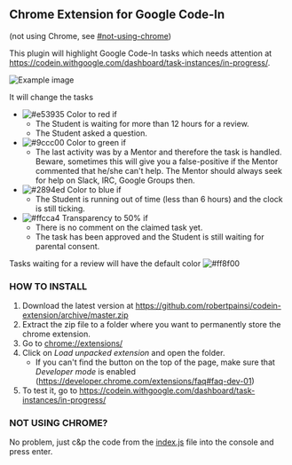 ## Chrome Extension for Google Code-In
(not using Chrome, see [#not-using-chrome](https://github.com/robertpainsi/codein-extension#not-using-chrome))

This plugin will highlight Google Code-In tasks which needs attention at https://codein.withgoogle.com/dashboard/task-instances/in-progress/.

![Example image](https://raw.githubusercontent.com/robertpainsi/codein-extension/master/example.png)

It will change the tasks

* ![#e53935](https://placehold.it/15/e53935/000000?text=+) Color to red if
  * The Student is waiting for more than 12 hours for a review.
  * The Student asked a question.
* ![#9ccc00](https://placehold.it/15/9ccc00/000000?text=+) Color to green if
  * The last activity was by a Mentor and therefore the task is handled. Beware, sometimes this will give you a false-positive if the Mentor commented that he/she can't help. The Mentor should always seek for help on Slack, IRC, Google Groups then.
* ![#2894ed](https://placehold.it/15/2894ed/000000?text=+) Color to blue if
  * The Student is running out of time (less than 6 hours) and the clock is still ticking.
* ![#ffcca4](https://placehold.it/15/ffcca4/000000?text=+) Transparency to 50% if
  * There is no comment on the claimed task yet.
  * The task has been approved and the Student is still waiting for parental consent.

Tasks waiting for a review will have the default color ![#ff8f00](https://placehold.it/15/ff8f00/000000?text=+)

### HOW TO INSTALL

1. Download the latest version at https://github.com/robertpainsi/codein-extension/archive/master.zip
2. Extract the zip file to a folder where you want to permanently store the chrome extension.
3. Go to [chrome://extensions/](chrome://extensions/)
4. Click on _Load unpacked extension_ and open the folder.
   * If you can't find the button on the top of the page, make sure that _Developer mode_ is enabled (https://developer.chrome.com/extensions/faq#faq-dev-01)
5. To test it, go to https://codein.withgoogle.com/dashboard/task-instances/in-progress/

### NOT USING CHROME?

No problem, just c&p the code from the [index.js](https://raw.githubusercontent.com/robertpainsi/codein-extension/master/index.js) file into the console and press enter.
